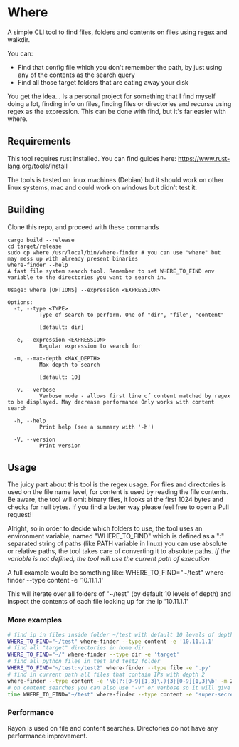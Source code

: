 # Where 

A simple CLI tool to find files, folders and contents on files using regex and walkdir.

You can:
- Find that config file which you don't remember the path, by just using any of the contents as the search query
- Find all those target folders that are eating away your disk

You get the idea... Is a personal project for something that I find myself doing a lot, finding info on files, finding files or directories and recurse using regex as the expression. This can be done with find, but it's far easier with where. 

## Requirements

This tool requires rust installed. You can find guides here: https://www.rust-lang.org/tools/install

The tools is tested on linux machines (Debian) but it should work on other linux systems, mac and could work on windows but didn't test it.

## Building

Clone this repo, and proceed with these commands

```
cargo build --release
cd target/release
sudo cp where /usr/local/bin/where-finder # you can use "where" but may mess up with already present binaries
where-finder --help
A fast file system search tool. Remember to set WHERE_TO_FIND env variable to the directories you want to search in.

Usage: where [OPTIONS] --expression <EXPRESSION>

Options:
  -t, --type <TYPE>
          Type of search to perform. One of "dir", "file", "content"
          
          [default: dir]

  -e, --expression <EXPRESSION>
          Regular expression to search for

  -m, --max-depth <MAX_DEPTH>
          Max depth to search
          
          [default: 10]

  -v, --verbose
          Verbose mode - allows first line of content matched by regex to be displayed. May decrease performance Only works with content search

  -h, --help
          Print help (see a summary with '-h')

  -V, --version
          Print version

```

## Usage

The juicy part about this tool is the regex usage. For files and directories is used on the file name level, for content is used by reading the file contents. Be aware, the tool will omit binary files, it looks at the first 1024 bytes and checks for null bytes. If you find a better way please feel free to open a Pull request!

Alright, so in order to decide which folders to use, the tool uses an environment variable, named "WHERE_TO_FIND" which is defined as a ":" separated string of paths (like PATH variable in linux) you can use absolute or relative paths, the tool takes care of converting it to absolute paths. *If the variable is not defined, the tool will use the current path of execution*

A full example would be something like: WHERE_TO_FIND="~/test" where-finder --type content -e '10.11.1.1'

This will iterate over all folders of "~/test" (by default 10 levels of depth) and inspect the contents of each file looking up for the ip '10.11.1.1'

### More examples

```bash
# find ip in files inside folder ~/test with default 10 levels of depth
WHERE_TO_FIND="~/test" where-finder --type content -e '10.11.1.1'
# find all "target" directories in home dir
WHERE_TO_FIND="~/" where-finder --type dir -e 'target'
# find all python files in test and test2 folder 
WHERE_TO_FIND="~/test:~/test2" where-finder --type file -e '.py'
# find in current path all files that contain IPs with depth 2
where-finder --type content -e '\b(?:[0-9]{1,3}\.){3}[0-9]{1,3}\b' -m 2
# on content searches you can also use "-v" or verbose so it will give you back the first line matched. Be aware that might affecte performance.
time WHERE_TO_FIND="~/test" where-finder --type content -e 'super-secret-key' -v 
```

### Performance 

Rayon is used on file and content searches. Directories do not have any performance improvement. 